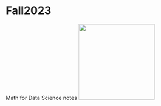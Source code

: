 # Fall2023
Math for Data Science
notes
<img src="https://images.app.goo.gl/2ZqVjf5yhmhUPwqt6" width=200>
